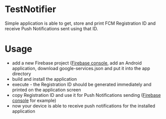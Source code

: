 # TestNotifier
Simple application is able to get, store and print FCM Registration ID and receive Push Notifications sent using that ID.

# Usage
- add a new Firebase project ([Firebase console](https://console.firebase.google.com), add an Android application, download google-services.json and put it into the app directory
- build and install the application
- execute - the Registration ID should be generated immediately and printed on the application screen
- copy Registration ID and use it for Push Notifications sending ([Firebase console](https://console.firebase.google.com) for example)
- now your device is able to receive push notifications for the installed application 
